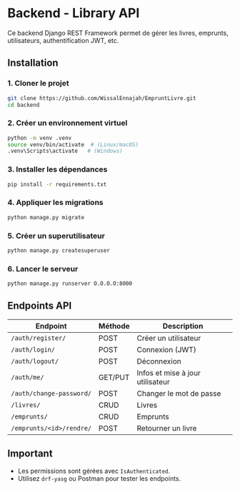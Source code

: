 # Backend - Library API

Ce backend Django REST Framework permet de gérer les livres, emprunts, utilisateurs, authentification JWT, etc.

## Installation

### 1. Cloner le projet

```bash
git clone https://github.com/WissalEnnajah/EmpruntLivre.git
cd backend
```

### 2. Créer un environnement virtuel

```bash
python -m venv .venv
source venv/bin/activate  # (Linux/macOS)
.venv\Scripts\activate   # (Windows)
```

### 3. Installer les dépendances

```bash
pip install -r requirements.txt
```

### 4. Appliquer les migrations

```bash
python manage.py migrate
```

### 5. Créer un superutilisateur

```bash
python manage.py createsuperuser
```

### 6. Lancer le serveur

```bash
python manage.py runserver O.O.O.O:8000
```

## Endpoints API

| Endpoint                   | Méthode | Description                         |
|----------------------------|---------|-------------------------------------|
| `/auth/register/`         | POST    | Créer un utilisateur                |
| `/auth/login/`            | POST    | Connexion (JWT)                     |
| `/auth/logout/`           | POST    | Déconnexion                         |
| `/auth/me/`               | GET/PUT | Infos et mise à jour utilisateur    |
| `/auth/change-password/`  | POST    | Changer le mot de passe             |
| `/livres/`                | CRUD    | Livres                              |
| `/emprunts/`              | CRUD    | Emprunts                            |
| `/emprunts/<id>/rendre/`  | POST    | Retourner un livre                  |

## Important

- Les permissions sont gérées avec `IsAuthenticated`.
- Utilisez `drf-yasg` ou Postman pour tester les endpoints.
